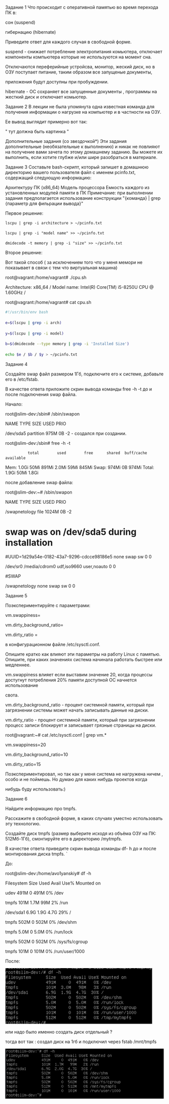 Задание 1
Что происходит с оперативной памятью во время перехода ПК в:

сон (suspend)

гибернацию (hibernate)

Приведите ответ для каждого случая в свободной форме.

suspend - снижает потребление электропитания комьютера, отключает компоненты компьютера которые не используются на момент сна.

 Отключаются переферийные устройсва, монитор, жеский диск, но в ОЗУ поступает питание, таким образом все запущеные документы, 
 
 приложения будут доступны при пробуждении. 

hibernate - ОС сохраняет все запущенные документы , программы на жесткий диск и отключает комьютер.

Задание 2
В лекции не была упомянута одна известная команда для получения информации о нагрузке на компьютер и в частности на ОЗУ.

Ее вывод выглядит примерно вот так:

" тут должна быть картинка "




Дополнительные задания (со звездочкой*)
Эти задания дополнительные (необязательные к выполнению) и никак не повлияют на получение вами зачета по этому домашнему заданию. Вы можете их выполнить, если хотите глубже и/или шире разобраться в материале.

Задание 3
Составьте bash-скрипт, который запишет в домашнюю директорию вашего пользователя файл с именем pcinfo.txt, содержащий следующую информацию:

Архитектуру ПК (x86_64)
Модель процессора
Емкость каждого из установленных модулей памяти в ПК
Примечание: при выполнении задания предполагается использование конструкции "{команда} | grep {параметр для фильрации вывода}"

Первое решение:

```
lscpu | grep -i architecture > ~/pcinfo.txt

lscpu | grep -i "model name" >> ~/pcinfo.txt

dmidecode -t memory | grep -i "size" >> ~/pcinfo.txt
```

Второе решение:

Вот такой способ ( за исключением того что у меня мемори не показывает в связи с тем что виртуальная машина)

root@vagrant:/home/vagrant# ./cpu.sh

Architecture: x86_64 / Model name: Intel(R) Core(TM) i5-8250U CPU @ 1.60GHz /

root@vagrant:/home/vagrant# cat cpu.sh

```bash
#!/usr/bin/env bash

e=$(lscpu | grep -i arch)

y=$(lscpu | grep -i model)

b=$(dmidecode --type memory | grep -i 'Installed Size')

echo $e / $b / $y > ~/pcinfo.txt

```

Задание 4

Создайте swap файл размером 1Гб, подключите его к системе, добавьте его в /etc/fstab.

В качестве ответа приложите скрин вывода команды free -h -t до и после подключения swap файла.

Начало:

root@slim-dev:/sbin# /sbin/swapon

NAME      TYPE      SIZE USED PRIO

/dev/sda5 partition 975M   0B   -2 - создался при создании.

root@slim-dev:/sbin# free -h -t

              total        used        free      shared  buff/cache   available
Mem:          1.0Gi        50Mi       891Mi       2.0Mi        59Mi       845Mi
Swap:         974Mi          0B       974Mi
Total:        1.9Gi        50Mi       1.8Gi

после добавление swap файла:

root@slim-dev:~# /sbin/swapon

NAME          TYPE  SIZE USED PRIO

/swapnetology file 1024M   0B   -2

# swap was on /dev/sda5 during installation

#UUID=1d29a54e-0182-43a7-9296-cdcce98186e5 none            swap    sw              0       0

/dev/sr0        /media/cdrom0   udf,iso9660 user,noauto     0       0


#SWAP

/swapnetology none swap sw 0  0



Задание 5

Поэкспериментируйте с параметрами:

vm.swappiness=

vm.dirty_background_ratio=

vm.dirty_ratio =

в конфигурационном файле /etc/sysctl.conf.

Опишите кратко как влияют эти параметры на работу Linux с памятью. Опишите, при каких значениях система начинала работать быстрее или медленнее.

vm.swappiness влияет если выставим значение 20, когда процессы достугнут потребления 20% памяти доступной ОС начнется использование

свота.

vm.dirty_background_ratio - процент системной памяти, который при загрязнении системы может начать записывать данные на диски.

vm.dirty_ratio - процент системной памяти, который при загрязнении процесс записи блокирует и записывает грязные страницы на диски.


root@vagrant:~# cat /etc/sysctl.conf | grep vm.*

vm.swappiness=20

vm.dirty_background_ratio=10

vm.dirty_ratio=15

Поэкспериментировал, но так как у меня система не нагружена ничем , особо и не поймешь. Но думаю для каких нибудь проектов когда 

нибудь буду использовать:)


Задание 6

Найдите информацию про tmpfs.

Расскажите в свободной форме, в каких случаях уместно использовать эту технологию.

Создайте диск tmpfs (размер выберите исходя из объёма ОЗУ на ПК: 512Мб-1Гб), смонтируйте его в директорию /mytmpfs.

В качестве ответа приведите скрин вывода команды df- h до и после монтирования диска tmpfs. `

До:

root@slim-dev:/home/avo1yanskiy# df -h

Filesystem      Size  Used Avail Use% Mounted on

udev            491M     0  491M   0% /dev

tmpfs           101M  1.7M   99M   2% /run

/dev/sda1       6.9G  1.9G  4.7G  29% /

tmpfs           502M     0  502M   0% /dev/shm

tmpfs           5.0M     0  5.0M   0% /run/lock

tmpfs           502M     0  502M   0% /sys/fs/cgroup

tmpfs           101M     0  101M   0% /run/user/1000

После:

![alt tag](https://github.com/avo1yanskiy/slin-homeworks/blob/main/image/Screenshot_4.png " 2.03")

или надо было именно создать диск отдельный ?

тогда вот так : создал диск на 1гб и подключил через fstab /mnt/tmpfs

![alt tag](https://github.com/avo1yanskiy/slin-homeworks/blob/main/image/Screenshot_6.png " 2.03")

